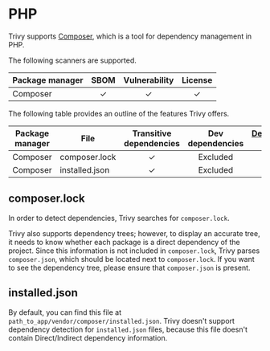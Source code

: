 # PHP

Trivy supports [Composer][composer], which is a tool for dependency management in PHP.

The following scanners are supported.

| Package manager | SBOM | Vulnerability | License |
|-----------------|:----:|:-------------:|:-------:|
| Composer        |  ✓   |       ✓       |    ✓    |

The following table provides an outline of the features Trivy offers.


| Package manager | File             | Transitive dependencies | Dev dependencies | [Dependency graph][dependency-graph] | Position |
|-----------------|------------------|:-----------------------:|:----------------:|:------------------------------------:|:--------:|
| Composer        | composer.lock    |            ✓            |     Excluded     |                  ✓                   |    ✓     |
| Composer        | installed.json   |            ✓            |     Excluded     |                  -                   |    ✓     |

## composer.lock
In order to detect dependencies, Trivy searches for `composer.lock`.

Trivy also supports dependency trees; however, to display an accurate tree, it needs to know whether each package is a direct dependency of the project.
Since this information is not included in `composer.lock`, Trivy parses `composer.json`, which should be located next to `composer.lock`.
If you want to see the dependency tree, please ensure that `composer.json` is present.

## installed.json
By default, you can find this file at `path_to_app/vendor/composer/installed.json`. Trivy doesn't support dependency detection for `installed.json` files, because this file doesn't contain Direct/Indirect dependency information.

[composer]: https://getcomposer.org/
[dependency-graph]: ../../configuration/reporting.md#show-origins-of-vulnerable-dependencies
